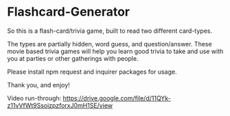 # Flashcard-Generator

So this is a flash-card/trivia game, built to read two different card-types.

The types are partially hidden, word guess, and question/answer. These movie based trivia games will help you learn good trivia to take and use with you at parties or other gatherings with people.

Please install npm request and inquirer packages for usage.

Thank you, and enjoy!

Video run-through:
https://drive.google.com/file/d/11QYk-z11vVfWt9SsoizpzforxJ0mH1SE/view
